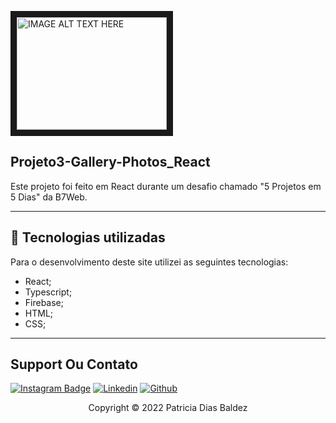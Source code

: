 <a href="https://user-images.githubusercontent.com/88301906/157762042-ef311132-4bbc-45c7-b307-9a6f6252c61a.mp4
" target="_blank"><img src="https://user-images.githubusercontent.com/88301906/157762042-ef311132-4bbc-45c7-b307-9a6f6252c61a.mp4" 
alt="IMAGE ALT TEXT HERE" width="240" height="180" border="10" /></a>



## Projeto3-Gallery-Photos_React

Este projeto foi feito em React durante um desafio chamado "5 Projetos em 5 Dias" da B7Web.

---
## 💼 Tecnologias utilizadas
Para o desenvolvimento deste site utilizei as seguintes tecnologias:

- React;
- Typescript;
- Firebase;
- HTML;
- CSS;

---
## Support Ou Contato 

[![Instagram Badge](https://img.shields.io/badge/Instagram-E4405F?style=for-the-badge&logo=instagram&logoColor=white)](https://www.instagram.com/patriciabaldez/)
[![Linkedin](https://img.shields.io/badge/LinkedIn-0077B5?style=for-the-badge&logo=linkedin&logoColor=white)](https://www.linkedin.com/in/patricia-dias-baldez-a89b0818a/)
[![Github](https://img.shields.io/badge/GitHub-100000?style=for-the-badge&logo=github&logoColor=white)](https://github.com/Patriciabadez/gallery_photos.git)


<p align="center">Copyright © 2022 Patricia Dias Baldez</p>
